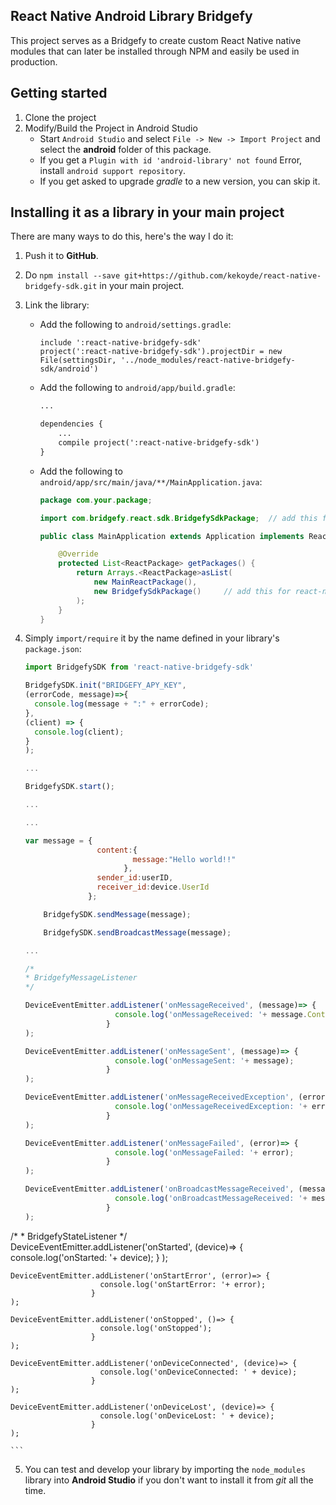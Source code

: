 ## React Native Android Library Bridgefy
This project serves as a Bridgefy to create custom React Native native modules that can later be installed through NPM and easily be used in production.

## Getting started
1. Clone the project
2. Modify/Build the Project in Android Studio
    * Start `Android Studio` and select `File -> New -> Import Project` and select the **android** folder of this package.
    * If you get a `Plugin with id 'android-library' not found` Error, install `android support repository`.
    * If you get asked to upgrade _gradle_ to a new version, you can skip it.

## Installing it as a library in your main project
There are many ways to do this, here's the way I do it:

1. Push it to **GitHub**.
2. Do `npm install --save git+https://github.com/kekoyde/react-native-bridgefy-sdk.git` in your main project.
3. Link the library:
    * Add the following to `android/settings.gradle`:
        ```
        include ':react-native-bridgefy-sdk'
        project(':react-native-bridgefy-sdk').projectDir = new File(settingsDir, '../node_modules/react-native-bridgefy-sdk/android')
        ```

    * Add the following to `android/app/build.gradle`:
        ```xml
        ...

        dependencies {
            ...
            compile project(':react-native-bridgefy-sdk')
        }
        ```
    * Add the following to `android/app/src/main/java/**/MainApplication.java`:
        ```java
        package com.your.package;

        import com.bridgefy.react.sdk.BridgefySdkPackage;  // add this for react-native-bridgefy-sdk

        public class MainApplication extends Application implements ReactApplication {

            @Override
            protected List<ReactPackage> getPackages() {
                return Arrays.<ReactPackage>asList(
                    new MainReactPackage(),
                    new BridgefySdkPackage()     // add this for react-native-bridgefy-sdk
                );
            }
        }
        ```
4. Simply `import/require` it by the name defined in your library's `package.json`:

    ```javascript
    import BridgefySDK from 'react-native-bridgefy-sdk'
    
    BridgefySDK.init("BRIDGEFY_APY_KEY", 
    (errorCode, message)=>{
      console.log(message + ":" + errorCode);
    },
    (client) => {
      console.log(client);
    }
    );

    ...

    BridgefySDK.start();

    ...

    ...

    var message = {
                    content:{
                            message:"Hello world!!"
                          },
                    sender_id:userID,
                    receiver_id:device.UserId
                  };

        BridgefySDK.sendMessage(message);

        BridgefySDK.sendBroadcastMessage(message);

    ...

    /*
    * BridgefyMessageListener
    */

    DeviceEventEmitter.addListener('onMessageReceived', (message)=> {
                        console.log('onMessageReceived: '+ message.Content.message);
                      }
    );

    DeviceEventEmitter.addListener('onMessageSent', (message)=> {
                        console.log('onMessageSent: '+ message);
                      }
    );

    DeviceEventEmitter.addListener('onMessageReceivedException', (error)=> {
                        console.log('onMessageReceivedException: '+ error);
                      }
    );

    DeviceEventEmitter.addListener('onMessageFailed', (error)=> {
                        console.log('onMessageFailed: '+ error);
                      }
    );

    DeviceEventEmitter.addListener('onBroadcastMessageReceived', (message)=> {
                        console.log('onBroadcastMessageReceived: '+ message.Content.message);
                      }
    );

  /*
    * BridgefyStateListener
    */    
    DeviceEventEmitter.addListener('onStarted', (device)=> {
                        console.log('onStarted: '+ device);
                      }
    );

    DeviceEventEmitter.addListener('onStartError', (error)=> {
                        console.log('onStartError: '+ error);
                      }
    );

    DeviceEventEmitter.addListener('onStopped', ()=> {
                        console.log('onStopped');
                      }
    );

    DeviceEventEmitter.addListener('onDeviceConnected', (device)=> {
                        console.log('onDeviceConnected: ' + device);
                      }
    );

    DeviceEventEmitter.addListener('onDeviceLost', (device)=> {
                        console.log('onDeviceLost: ' + device);
                      }
    );

    ```
5. You can test and develop your library by importing the `node_modules` library into **Android Studio** if you don't want to install it from _git_ all the time.